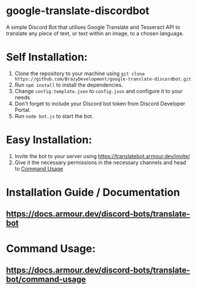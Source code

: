 # google-translate-discordbot
A simple Discord Bot that utilises Google Translate and Tesseract API to translate any piece of text, or text within an image, to a chosen language.

# Self Installation:
1. Clone the repository to your machine using `git clone https://github.com/BrazyDevelopment/google-translate-discordbot.git`
2. Run `npm install` to install the dependencies.
3. Change `config.template.json` to `config.json` and configure it to your needs.
4. Don't forget to include your Discord bot token from Discord Developer Portal.
5. Run `node bot.js` to start the bot.

# Easy Installation: 
1. Invite the bot to your server using https://translatebot.armour.dev/invite/
2. Give it the necessary permissions in the necessary channels and head to [Command Usage](#CommandUsage)

# Installation Guide / Documentation
## https://docs.armour.dev/discord-bots/translate-bot

[CommandUsage]: #command-usage
# Command Usage:
## https://docs.armour.dev/discord-bots/translate-bot/command-usage

